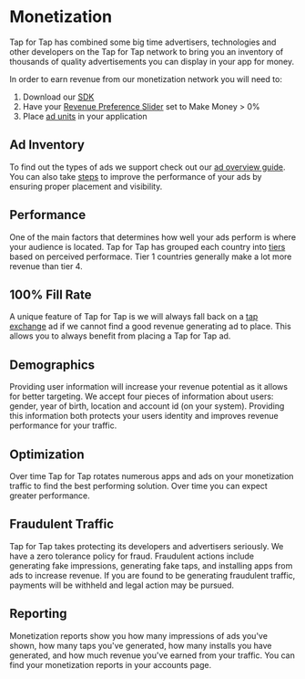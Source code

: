 # Monetization

Tap for Tap has combined some big time advertisers, technologies and other developers on the Tap for Tap network to bring you an inventory of thousands of quality advertisements you can display in your app for money.

In order to earn revenue from our monetization network you will need to:

1. Download our [SDK](doc/getting-started)
2. Have your [Revenue Preference Slider](doc/how-it-works) set to Make Money > 0%
3. Place [ad units](doc/make-money/ad-placement-overview) in your application

## Ad Inventory

To find out the types of ads we support check out our [ad overview guide](doc/make-money/ad-overview). You can also take [steps](/doc/make-money/dos-donts) to improve the performance of your ads by ensuring proper placement and visibility.


## Performance

One of the main factors that determines how well your ads perform is where your audience is located. Tap for Tap has grouped each country into [tiers](/doc/country-tiers)  based on perceived performace. Tier 1 countries generally make a lot more revenue than tier 4. 

## 100% Fill Rate

A unique feature of Tap for Tap is we will always fall back on a [tap exchange](/doc/tap-exchange) ad if we cannot find a good revenue generating ad to place.  This allows you to always benefit from placing a Tap for Tap ad.

## Demographics

Providing user information will increase your revenue potential as it allows for better targeting. We accept four pieces of information about users: gender, year of birth, location and account id (on your system).  Providing this information both protects your users identity and improves revenue performance for your traffic.

## Optimization

Over time Tap for Tap rotates numerous apps and ads on your monetization traffic to find the best performing solution.  Over time you can expect greater performance.

## Fraudulent Traffic

Tap for Tap takes protecting its developers and advertisers seriously. We have a zero tolerance policy for fraud. Fraudulent actions include generating fake impressions, generating fake taps, and installing apps from ads to increase revenue. If you are found to be generating fraudulent traffic, payments will be withheld and legal action may be pursued.

## Reporting

Monetization reports show you how many impressions of ads you've shown, how many taps you've generated, how many installs you have generated, and how much revenue you've earned from your traffic. You can find your monetization reports in your accounts page.
